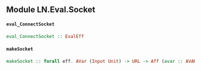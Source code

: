 ## Module LN.Eval.Socket

#### `eval_ConnectSocket`

``` purescript
eval_ConnectSocket :: EvalEff
```

#### `makeSocket`

``` purescript
makeSocket :: forall eff. AVar (Input Unit) -> URL -> Aff (avar :: AVAR, ws :: WEBSOCKET | eff) Unit
```


